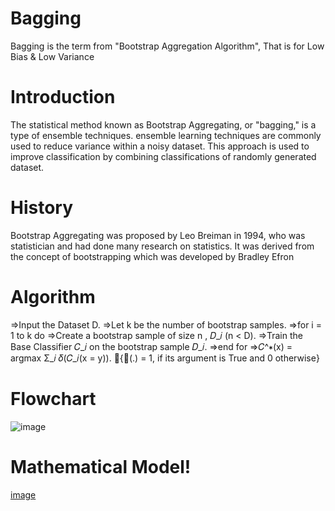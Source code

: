 # Bagging
Bagging is the term from "Bootstrap Aggregation Algorithm", That is for Low Bias &amp; Low Variance

# Introduction
The statistical method known as Bootstrap Aggregating, or "bagging," is a type of ensemble techniques. ensemble learning techniques are commonly used to reduce variance within a noisy dataset. This approach is used to improve classification by combining classifications of randomly generated dataset.

# History
Bootstrap Aggregating was proposed by Leo Breiman in 1994, who was statistician and had done many research on statistics. It was derived from the concept of bootstrapping which was developed by Bradley Efron

# Algorithm
  =>Input the Dataset D.
  =>Let k be the number of bootstrap samples.
  =>for i = 1 to k do
     =>Create a bootstrap sample of size n , 𝐷_𝑖 (n < D).
     =>Train the Base Classifier 𝐶_𝑖 on the bootstrap sample 𝐷_𝑖.
  =>end for
  =>𝐶^∗(x) = argmax Σ_𝑖 𝛿(𝐶_𝑖(x = y)). {𝛿(.) = 1, if its argument is True and 0 otherwise}



# Flowchart
![image](https://user-images.githubusercontent.com/109208035/205918502-40f9cb7b-b9bd-42f9-9ffc-4cd0252b18e0.png)

# Mathematical Model!
[image](https://user-images.githubusercontent.com/109208035/205918633-b7c71889-8bef-4b02-9951-8312a1030944.png)
